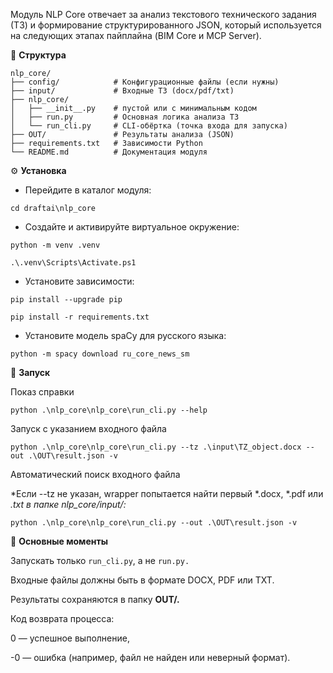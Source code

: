 Модуль NLP Core отвечает за анализ текстового технического задания (ТЗ) и формирование структурированного JSON, который используется на следующих этапах пайплайна (BIM Core и MCP Server).

📂 **Структура**

```
nlp_core/
├── config/            # Конфигурационные файлы (если нужны)
├── input/             # Входные ТЗ (docx/pdf/txt)
├── nlp_core/
│   ├── __init__.py    # пустой или с минимальным кодом
│   ├── run.py         # Основная логика анализа ТЗ
│   └── run_cli.py     # CLI-обёртка (точка входа для запуска)
├── OUT/               # Результаты анализа (JSON)
├── requirements.txt   # Зависимости Python
└── README.md          # Документация модуля
```

⚙️ **Установка**

- Перейдите в каталог модуля:

```cd draftai\nlp_core```


- Создайте и активируйте виртуальное окружение:

```python -m venv .venv```

```.\.venv\Scripts\Activate.ps1```


- Установите зависимости:

```pip install --upgrade pip```

```pip install -r requirements.txt```


- Установите модель spaCy для русского языка:

```python -m spacy download ru_core_news_sm```

🚀 **Запуск**

Показ справки

```python .\nlp_core\nlp_core\run_cli.py --help```

Запуск с указанием входного файла

```python .\nlp_core\nlp_core\run_cli.py --tz .\input\TZ_object.docx --out .\OUT\result.json -v```

Автоматический поиск входного файла

*Если --tz не указан, wrapper попытается найти первый *.docx, *.pdf или *.txt в папке nlp_core/input/:*

```python .\nlp_core\nlp_core\run_cli.py --out .\OUT\result.json -v```

🔑 **Основные моменты**

Запускать только ```run_cli.py```, а не ```run.py.```

Входные файлы должны быть в формате DOCX, PDF или TXT.

Результаты сохраняются в папку **OUT/.**

Код возврата процесса:

0 — успешное выполнение,

-0 — ошибка (например, файл не найден или неверный формат).